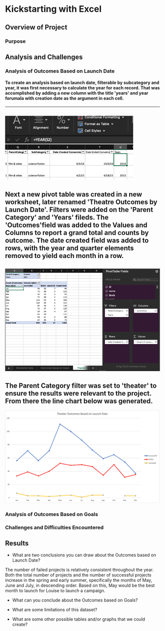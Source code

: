 # Kickstarting with Excel

## Overview of Project

### Purpose

## Analysis and Challenges

### Analysis of Outcomes Based on Launch Date ###

#### To create an analysis based on launch date, filterable by subcategory and year, it was first necessary to calculate the year for each record.  That was accomplished by adding a new column with the title 'years' and year forumala with creation date as the argument in each cell.  
---
![ss1.png](/resources/ss1.png)
---
Next a new pivot table was created in a new worksheet, later renamed 'Theatre Outcomes by Launch Date'.  Filters were added on the 'Parent Category' and 'Years' fileds. The 'Outcomes'field was added to the Values and Columns to report a grand total and counts by outcome.  The date created field was added to rows, with the year and quarter elements removed to yield each month in a row. 
---
![ss1.png](/resources/ss2.png)
---
The Parent Category filter was set to 'theater' to ensure the results were relevant to the project.  From there the line chart below was generated.  
---
![Theater_Outcomes_vs_Launch.png](/resources/Theater_Outcomes_vs_Launch.png)

### Analysis of Outcomes Based on Goals

### Challenges and Difficulties Encountered

## Results

- What are two conclusions you can draw about the Outcomes based on Launch Date?

The number of failed projects is relatively consistent throughout the year.  Both the total number of projects and the number of successful projects increase in the spring and early summer, specifically the months of May, June and July, in descending order.  Based on this, May would be the best month to launch for Louise to launch a campaign.
- What can you conclude about the Outcomes based on Goals?

- What are some limitations of this dataset?

- What are some other possible tables and/or graphs that we could create?
